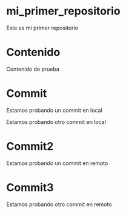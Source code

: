 # mi_primer_repositorio
Este es mi primer repositorio

# Contenido
Contenido de prueba

# Commit
Estamos probando un commit en local

Estamos probando otro commit en local

# Commit2
Estamos probando un commit en remoto

# Commit3
Estamos probando otro commit en remoto
